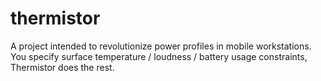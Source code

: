 # thermistor
A project intended to revolutionize power profiles in mobile workstations. You specify surface temperature / loudness / battery usage constraints, Thermistor does the rest.
